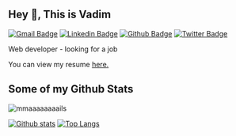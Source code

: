 
## Hey 👋, This is Vadim
[![Gmail Badge](https://img.shields.io/badge/-v.dudko93@gmail.com-c14438?style=flat&logo=Gmail&logoColor=white&link=mailto:v.dudko93@gmail.com)](mailto:v.dudko93@gmail.com)
[![Linkedin Badge](https://img.shields.io/badge/vadimdudko-968632171/-0072b1?style=flat&logo=Linkedin&logoColor=white&link=https://www.linkedin.com/in/vadim-dudko-968632171/)](https://www.linkedin.com/in/vadim-dudko-968632171/) [![Github Badge](https://img.shields.io/badge/-mmaaaaaaaails-grey?style=flat&logo=github&logoColor=white&link=https://github.com/mmaaaaaaaails/)](https://www.github.com/mmaaaaaaaails/) [![Twitter Badge](https://img.shields.io/badge/-@dudko_vadim8-00acee?style=flat&logo=twitter&logoColor=white&link=https://twitter.com/@dudko_vadim8/)](https://www.twitter.com/@dudko_vadim8/) <p align='left'>Web developer - looking for a job</p><p align='left'> You can view my resume <a href='https://mmaaaaaaaails.github.io/rsschool-cv/ ' target=_blank><u>here</u>.</a></p>
## Some of my Github Stats
<p align=left> <img src=https://komarev.com/ghpvc/?username=mmaaaaaaaails alt=mmaaaaaaaails /> </p>

[![Github stats](https://github-readme-stats.vercel.app/api?username=mmaaaaaaaails&theme=algolia&show_icons=true&include_all_commits=true&)](https://github.com/mmaaaaaaaails/github-readme-stats)
[![Top Langs](https://github-readme-stats.vercel.app/api/top-langs/?username=mmaaaaaaaails&theme=algolia&show_icons=true&)](https://github.com/mmaaaaaaaails/github-readme-stats)
